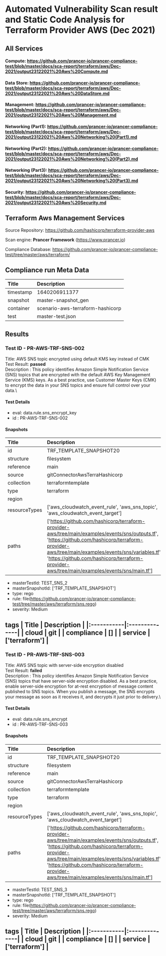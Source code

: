 # Automated Vulnerability Scan result and Static Code Analysis for Terraform Provider AWS (Dec 2021)

## All Services

#### Compute: https://github.com/prancer-io/prancer-compliance-test/blob/master/docs/sca-report/terraform/aws/Dec-2021/output23122021%20Aws%20Compute.md
#### Data Store: https://github.com/prancer-io/prancer-compliance-test/blob/master/docs/sca-report/terraform/aws/Dec-2021/output23122021%20Aws%20DataStore.md
#### Management: https://github.com/prancer-io/prancer-compliance-test/blob/master/docs/sca-report/terraform/aws/Dec-2021/output23122021%20Aws%20Management.md
#### Networking (Part1): https://github.com/prancer-io/prancer-compliance-test/blob/master/docs/sca-report/terraform/aws/Dec-2021/output23122021%20Aws%20Networking%20(Part1).md
#### Networking (Part2): https://github.com/prancer-io/prancer-compliance-test/blob/master/docs/sca-report/terraform/aws/Dec-2021/output23122021%20Aws%20Networking%20(Part2).md
#### Networking (Part3): https://github.com/prancer-io/prancer-compliance-test/blob/master/docs/sca-report/terraform/aws/Dec-2021/output23122021%20Aws%20Networking%20(Part3).md
#### Security: https://github.com/prancer-io/prancer-compliance-test/blob/master/docs/sca-report/terraform/aws/Dec-2021/output23122021%20Aws%20Security.md

## Terraform Aws Management Services

Source Repository: https://github.com/hashicorp/terraform-provider-aws

Scan engine: **Prancer Framework** (https://www.prancer.io)

Compliance Database: https://github.com/prancer-io/prancer-compliance-test/tree/master/aws/terraform/

## Compliance run Meta Data
| Title     | Description                      |
|:----------|:---------------------------------|
| timestamp | 1640206911377                    |
| snapshot  | master-snapshot_gen              |
| container | scenario-aws-terraform-hashicorp |
| test      | master-test.json                 |

## Results

### Test ID - PR-AWS-TRF-SNS-002
Title: AWS SNS topic encrypted using default KMS key instead of CMK\
Test Result: **passed**\
Description : This policy identifies Amazon Simple Notification Service (SNS) topics that are encrypted with the default AWS Key Management Service (KMS) keys. As a best practice, use Customer Master Keys (CMK) to encrypt the data in your SNS topics and ensure full control over your data.\

#### Test Details
- eval: data.rule.sns_encrypt_key
- id : PR-AWS-TRF-SNS-002

#### Snapshots
| Title         | Description                                                                                                                                                                                                                                                                                     |
|:--------------|:------------------------------------------------------------------------------------------------------------------------------------------------------------------------------------------------------------------------------------------------------------------------------------------------|
| id            | TRF_TEMPLATE_SNAPSHOT20                                                                                                                                                                                                                                                                         |
| structure     | filesystem                                                                                                                                                                                                                                                                                      |
| reference     | main                                                                                                                                                                                                                                                                                            |
| source        | gitConnectorAwsTerraHashicorp                                                                                                                                                                                                                                                                   |
| collection    | terraformtemplate                                                                                                                                                                                                                                                                               |
| type          | terraform                                                                                                                                                                                                                                                                                       |
| region        |                                                                                                                                                                                                                                                                                                 |
| resourceTypes | ['aws_cloudwatch_event_rule', 'aws_sns_topic', 'aws_cloudwatch_event_target']                                                                                                                                                                                                                   |
| paths         | ['https://github.com/hashicorp/terraform-provider-aws/tree/main/examples/events/sns/outputs.tf', 'https://github.com/hashicorp/terraform-provider-aws/tree/main/examples/events/sns/variables.tf', 'https://github.com/hashicorp/terraform-provider-aws/tree/main/examples/events/sns/main.tf'] |

- masterTestId: TEST_SNS_2
- masterSnapshotId: ['TRF_TEMPLATE_SNAPSHOT']
- type: rego
- rule: file(https://github.com/prancer-io/prancer-compliance-test/tree/master/aws/terraform/sns.rego)
- severity: Medium

tags
| Title      | Description   |
|:-----------|:--------------|
| cloud      | git           |
| compliance | []            |
| service    | ['terraform'] |
----------------------------------------------------------------


### Test ID - PR-AWS-TRF-SNS-003
Title: AWS SNS topic with server-side encryption disabled\
Test Result: **failed**\
Description : This policy identifies Amazon Simple Notification Service (SNS) topics that have server-side encryption disabled. As a best practice, enable server-side encryption for at-rest encryption of message content published to SNS topics. When you publish a message, the SNS encrypts your message as soon as it receives it, and decrypts it just prior to delivery.\

#### Test Details
- eval: data.rule.sns_encrypt
- id : PR-AWS-TRF-SNS-003

#### Snapshots
| Title         | Description                                                                                                                                                                                                                                                                                     |
|:--------------|:------------------------------------------------------------------------------------------------------------------------------------------------------------------------------------------------------------------------------------------------------------------------------------------------|
| id            | TRF_TEMPLATE_SNAPSHOT20                                                                                                                                                                                                                                                                         |
| structure     | filesystem                                                                                                                                                                                                                                                                                      |
| reference     | main                                                                                                                                                                                                                                                                                            |
| source        | gitConnectorAwsTerraHashicorp                                                                                                                                                                                                                                                                   |
| collection    | terraformtemplate                                                                                                                                                                                                                                                                               |
| type          | terraform                                                                                                                                                                                                                                                                                       |
| region        |                                                                                                                                                                                                                                                                                                 |
| resourceTypes | ['aws_cloudwatch_event_rule', 'aws_sns_topic', 'aws_cloudwatch_event_target']                                                                                                                                                                                                                   |
| paths         | ['https://github.com/hashicorp/terraform-provider-aws/tree/main/examples/events/sns/outputs.tf', 'https://github.com/hashicorp/terraform-provider-aws/tree/main/examples/events/sns/variables.tf', 'https://github.com/hashicorp/terraform-provider-aws/tree/main/examples/events/sns/main.tf'] |

- masterTestId: TEST_SNS_3
- masterSnapshotId: ['TRF_TEMPLATE_SNAPSHOT']
- type: rego
- rule: file(https://github.com/prancer-io/prancer-compliance-test/tree/master/aws/terraform/sns.rego)
- severity: Medium

tags
| Title      | Description   |
|:-----------|:--------------|
| cloud      | git           |
| compliance | []            |
| service    | ['terraform'] |
----------------------------------------------------------------

